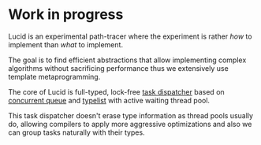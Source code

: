 # Work in progress

Lucid is an experimental path-tracer where the experiment is rather *how* to implement than *what* to implement.

The goal is to find efficient abstractions that allow implementing complex algorithms without sacrificing performance
thus we extensively use template metaprogramming.

The core of Lucid is full-typed, lock-free [task dispatcher](src/utils/dispatcher.hpp)
based on [concurrent queue](https://github.com/cameron314/concurrentqueue) and [typelist](src/utils/typelist.hpp)
with active waiting thread pool.

This task dispatcher doesn't erase type information as thread pools usually do,
allowing compilers to apply more aggressive optimizations and also we can group tasks naturally with their types.
